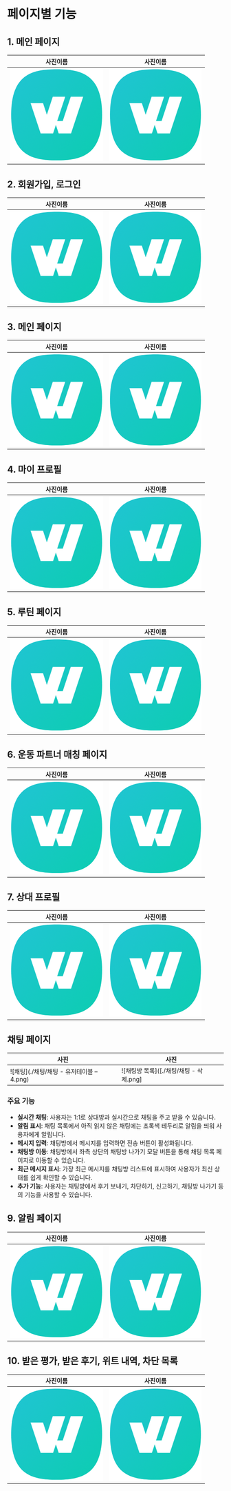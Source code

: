 
# 페이지별 기능 

## 1. 메인 페이지
|                사진이름                  |                   사진이름               |
|----------------------------------------|----------------------------------------|
| <img src="info\witt_logo.png" >        | <img src="info\witt_logo.png" >         |


## 2. 회원가입, 로그인
|                사진이름                  |                   사진이름               |
|----------------------------------------|----------------------------------------|
| <img src="info\witt_logo.png" >        | <img src="info\witt_logo.png" >         |


## 3. 메인 페이지

|                사진이름                  |                   사진이름               |
|----------------------------------------|----------------------------------------|
| <img src="info\witt_logo.png" >        | <img src="info\witt_logo.png" >         |

## 4. 마이 프로필
|                사진이름                  |                   사진이름               |
|----------------------------------------|----------------------------------------|
| <img src="info\witt_logo.png" >        | <img src="info\witt_logo.png" >         |


## 5. 루틴 페이지
|                사진이름                  |                   사진이름               |
|----------------------------------------|----------------------------------------|
| <img src="info\witt_logo.png" >        | <img src="info\witt_logo.png" >         |


## 6. 운동 파트너 매칭 페이지
|                사진이름                  |                   사진이름               |
|----------------------------------------|----------------------------------------|
| <img src="info\witt_logo.png" >        | <img src="info\witt_logo.png" >         |


## 7. 상대 프로필
|                사진이름                  |                   사진이름               |
|----------------------------------------|----------------------------------------|
| <img src="info\witt_logo.png" >        | <img src="info\witt_logo.png" >         |


## 채팅 페이지

| 사진                     | 사진                     |
|-------------------------|-------------------------|
| ![채팅](./채팅/채팅 - 유저테이블 – 4.png) | ![채팅방 목록]([./채팅/채팅 - 삭제.png] |

### 주요 기능

- **실시간 채팅**: 사용자는 1:1로 상대방과 실시간으로 채팅을 주고 받을 수 있습니다.
- **알림 표시**: 채팅 목록에서 아직 읽지 않은 채팅에는 초록색 테두리로 알림을 띄워 사용자에게 알립니다.
- **메시지 입력**: 채팅방에서 메시지를 입력하면 전송 버튼이 활성화됩니다.
- **채팅방 이동**: 채팅방에서 좌측 상단의 채팅방 나가기 모달 버튼을 통해 채팅 목록 페이지로 이동할 수 있습니다.
- **최근 메시지 표시**: 가장 최근 메시지를 채팅방 리스트에 표시하여 사용자가 최신 상태를 쉽게 확인할 수 있습니다.
- **추가 기능**: 사용자는 채팅방에서 후기 보내기, 차단하기, 신고하기, 채팅방 나가기 등의 기능을 사용할 수 있습니다.



## 9. 알림 페이지
|                사진이름                  |                   사진이름               |
|----------------------------------------|----------------------------------------|
| <img src="info\witt_logo.png" >        | <img src="info\witt_logo.png" >         |


## 10. 받은 평가, 받은 후기, 위트 내역, 차단 목록


|                사진이름                  |                   사진이름               |
|----------------------------------------|----------------------------------------|
| <img src="info\witt_logo.png" >        | <img src="info\witt_logo.png" >         |
